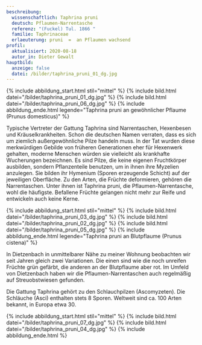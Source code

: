 ```yaml
---
beschreibung:
  wissenschaftlich: Taphrina pruni
  deutsch: Pflaumen-Narrentasche
  referenz: "(Fuckel) Tul. 1866 "
  familie: Taphrinaceae
  erlaeuterung: pruni  =  an Pflaumen wachsend
profil:
  aktualisiert: 2020-08-18
  autor_in: Dieter Gewalt
hauptbild:
  anzeige: false
  datei: /bilder/taphrina_pruni_01_dg.jpg
---
```

{% include abbildung_start.html stil="mittel" %}
{% include bild.html datei="/bilder/taphrina_pruni_01_dg.jpg" %}
{% include bild.html datei="/bilder/taphrina_pruni_06_dg.jpg" %}
{% include abbildung_ende.html legende="Taphrina pruni an gewöhnlicher Pflaume (Prunus domesticus)" %}

Typische Vertreter der Gattung Taphrina sind Narrentaschen, Hexenbesen und Kräuselkrankheiten. Schon die deutschen Namen verraten, dass es sich um ziemlich außergewöhnliche Pilze handeln muss. In der Tat wurden diese merkwürdigen Gebilde von früheren Generationen eher für Hexenwerk gehalten, moderne Menschen würden sie vielleicht als krankhafte Wucherungen bezeichnen. Es sind Pilze, die keine eigenen Fruchtkörper ausbilden, sondern Pflanzenteile benutzen, um in ihnen ihre Myzelien anzulegen. Sie bilden ihr Hymenium (Sporen erzeugende Schicht) auf der jeweiligen Oberfläche. Zu den Arten, die Früchte deformieren, gehören die Narrentaschen. Unter ihnen ist Taphrina pruni, die Pflaumen-Narrentasche, wohl die häufigste. Befallene Früchte gelangen nicht mehr zur Reife und entwickeln auch keine Kerne.

{% include abbildung_start.html stil="mittel" %}
{% include bild.html datei="/bilder/taphrina_pruni_03_dg.jpg" %}
{% include bild.html datei="/bilder/taphrina_pruni_02_dg.jpg" %}
{% include bild.html datei="/bilder/taphrina_pruni_05_dg.jpg" %}
{% include abbildung_ende.html legende="Taphrina pruni an Blutpflaume (Prunus cistena)" %}

In Dietzenbach in unmittelbarer Nähe zu meiner Wohnung beobachten wir seit Jahren gleich zwei Variationen. Die einen sind wie die noch unreifen Früchte grün gefärbt, die anderen an der Blutpflaume aber rot. Im Umfeld von Dietzenbach haben wir die Pflaumen-Narrentaschen auch regelmäßig auf Streuobstwiesen gefunden.

Die Gattung Taphrina gehört zu den Schlauchpilzen (Ascomyzeten). Die Schläuche (Asci) enthalten stets 8 Sporen. Weltweit sind ca. 100 Arten bekannt, in Europa etwa 30.

{% include abbildung_start.html stil="mittel" %}
{% include bild.html datei="/bilder/taphrina_pruni_07_dg.jpg" %}
{% include bild.html datei="/bilder/taphrina_pruni_04_dg.jpg" %}
{% include abbildung_ende.html %}